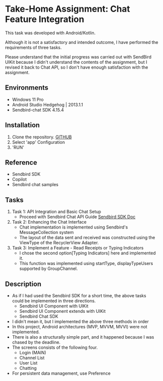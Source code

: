 # Take-Home Assignment: Chat Feature Integration

This task was developed with Android/Kotlin.

Although it is not a satisfactory and intended outcome, I have performed the requirements of three tasks.

Please understand that the initial progress was carried out with SendBird UIKit because I didn't understand the contents of the assignment, but I revised it back to Chat API, so I don't have enough satisfaction with the assignment.


## Environments
- Windows 11 Pro
- Android Studio Hedgehog | 2013.1.1
- Sendbird-chat SDK 4.15.4

## Installation

1. Clone the repository. [GITHUB](https://github.com/flutowoo/my-assignments.git)
2. Select 'app' Configuration
3. 'RUN'

## Reference
- Sendbird SDK
- Copilot
- Sendbird chat samples

## Tasks
1. Task 1: API Integration and Basic Chat Setup
    + Proceed with Sendbird Chat API Guide [Sendbird SDK Doc](https://sendbird.com/docs/chat/sdk/v4/android/overview)
2. Task 2: Enhancing the Chat Interface
    + Chat implementation is implemented using Sendbird's MessageCollection system
    + The layout of the data sent and received was constructed using the ViewType of the RecyclerView Adapter.
3. Task 3: Implement a Feature - Read Receipts or Typing Indicators
    + I chose the second option[Typing Indicators] here and implemented it.
    + This function was implemented using startType, displayTypeUsers supported by GroupChannel.

## Description

* As if I had used the Sendbird SDK for a short time, the above tasks could be implemented in three directions.
    * Sendbird UI Component with UIKit
    * Sendbird UI Component extends with UIKit
    * Sendbird Chat SDK
* I didn't mean it, but I implemented the above three methods in order
* In this project, Android architectures (MVP, MVVM, MVVI) were not implemented.
* There is also a structurally simple part, and it happened because I was chased by the deadline.
* The screens consists of the following four.
    * Login (MAIN)
    * Channel List
    * User List
    * Chatting
* For persistent data management, use Preference
